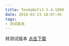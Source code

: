 ```yaml
---
title: TendaWiFi3-3-4-1890
date: 2018-03-23 18:07:45
tags:
- 测试版本 
---
```

 转测试版本
[点击下载](itms-services://?action=download-manifest&url=https://tendatechnology.github.io/packages/3.3.4.1890/manifest.plist)